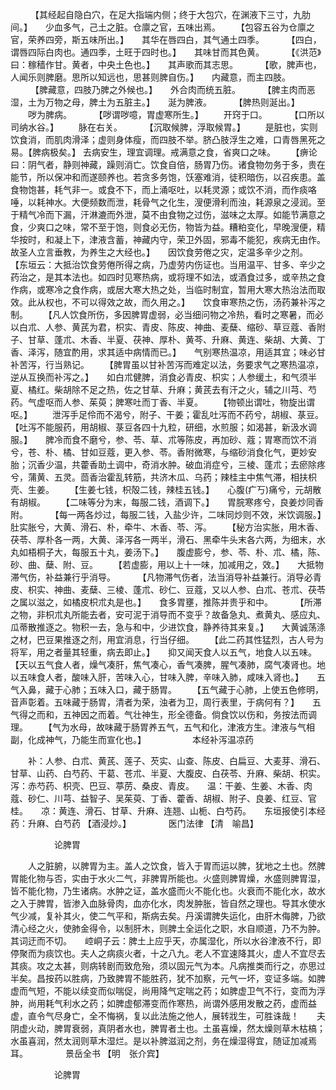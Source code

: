 <!-- { "loadSidebar": true } -->
　　 【其经起自隐白穴，在足大指端内侧；终于大包穴，在渊液下三寸，九肋间。】　　少血多气，己土之脏。仓廪之官，五味出焉。　　 【包容五谷为仓廪之官，荣养四旁，斯五味所出。】　　其华在唇四白，其气通土四季。
　　 【四白，谓唇四际白肉也。通四季，土旺于四时也。】　　其味甘而其色黄。
　　 【《洪范》曰：稼穑作甘。黄者，中央土色也。】　　其声歌而其志思。
　　 【歌，脾声也，人闻乐则脾磨。思所以知远也，思甚则脾自伤。】　　内藏意，而主四肢。
　　 【脾藏意，四肢乃脾之外候也。】　　外合肉而统五脏。
　　 【脾主肉而恶湿，土为万物之母，脾土为五脏主。】　　涎为脾液。
　　 【脾热则涎出。】
　　哕为脾病。
　　 【哕谓哕噫，胃虚寒所生。】
　　开窍于口。
　　 【口所以司纳水谷。】
　　脉在右关。
　　 【沉取候脾，浮取候胃。】
　　是脏也，实则饮食消，而肌肉滑泽；虚则身体瘦，而四肢不举。脐凸肢浮生之难，口青唇黑死之易。【脾病极矣。】 去病安生，理宜调理。戒满意之食，省爽口之味。　　 【痹论曰：阴气者，静则神藏，躁则消亡。饮食自倍，肠胃乃伤。诸食物勿务于多，贵在能节，所以保冲和而遂颐养也。若贪多务饱，饫塞难消，徒积暗伤，以召疾患。盖食物饱甚，耗气非一。或食不下，而上涌呕吐，以耗灵源；或饮不消，而作痰咯唾，以耗神水。大便频数而泄，耗骨气之化生，溲便滑利而浊，耗源泉之浸润。至于精气冷而下漏，汗淋漉而外泄，莫不由食物之过伤，滋味之太厚。如能节满意之食，少爽口之味，常不至于饱，则食必无伤，物皆为益。糟粕变化，早晚溲便，精华按时，和凝上下，津液含蓄，神藏内守，荣卫外固，邪毒不能犯，疾病无由作。故圣人立言垂教，为养生之大经也。】　　因饮食劳倦之灾，定温多辛少之剂。　　【东垣云：大抵治饮食劳倦所得之病，乃虚劳内伤证也。当用温平、甘多、辛少之药治之，是其本法也。如四时见寒热病，或将理不如法，或酒食过多，或辛热之食作病，或寒冷之食作病，或居大寒大热之处，当临时制宜，暂用大寒大热治法而取效。此从权也，不可以得效之故，而久用之。】　　饮食审寒热之伤，汤药兼补泻之制。　　 【凡人饮食所伤，多因脾胃虚弱，必当细问物之冷热，看时之寒暑，而必以白朮、人参、黄芪为君，枳实、青皮、陈皮、神曲、麦蘖、缩砂、草豆蔻、香附子、甘草、蓬朮、木香、半夏、茯神、厚朴、黄芩、升麻、黄连、柴胡、大黄、丁香、泽泻，随宜酌用，求其适中病情而已。】　　气别寒热温凉，用适其宜；味必甘补苦泻，行当熟记。　　 【脾胃虽以甘补苦泻而难定以法，务要求气之寒热温凉，逆从互换而补泻之。】　　如白朮健脾，消食必青皮、枳实；人参缓土，和气须半夏、橘红。柴胡除不足之热，佐之甘草、升麻；黄芪去有汗之火，辅之川芎、芍药。气虚呕而人参、茱萸；脾寒吐而丁香、半夏。　　 【物顿出谓吐，物旋出谓呕。】
　　泄泻手足伶而不渴兮，附子、干姜；霍乱吐泻而不药兮，胡椒、菉豆。　　 【吐泻不能服药，用胡椒、菉豆各四十九粒，研细，水煎服；如渴甚，新汲水调服。】　　脾冷而食不磨兮，参、苓、草、朮等陈皮，再加砂、蔻；胃寒而饮不消兮，苍、朴、橘、甘如豆蔻，更入参、苓。香附微寒，与缩砂消食化气，更妙安胎；沉香少温，共藿香助土调中，奇消水肿。破血消症兮，三棱、蓬朮；去瘀除疼兮，蒲黄、五灵。茴香治霍乱转筋，共济木瓜、乌药；辣桂主中焦气滞，相扶枳壳、生姜。　　 【生姜七钱，枳殻二钱，辣桂五钱。】　　心腹(疒丂)痛兮，元胡散有胡椒。　　 【二味等分为末，每服二钱，酒调下。】　　胃脘寒疼兮，良姜炒同香附。
　　 【每一两各炒过，每服二钱，入盐少许，二味同炒则不效，米饮调服。】　　肚实胀兮，大黄、滑石、朴，牵牛、木香、苓、泻。　　 【秘方治实胀，用木香、茯苓、厚朴各一两，大黄、泽泻各一两半，滑石、黑牵牛头末各六两，为细末，水丸如梧桐子大，每服五十丸，姜汤下。】　　腹虚膨兮，参、苓、朴、朮、橘，陈、砂、曲、蘖、附、豆。　　 【若虚膨，用以上十一味，加减用之，效。】　　大抵物滞气伤，补益兼行乎消导。
　　 【凡物滞气伤者，法当消导补益兼行。消导必青皮、枳实、神曲、麦蘖、三棱、蓬朮、砂仁、豆蔻，又以人参、白朮、苍朮、茯苓之属以滋之，如橘皮枳朮丸是也。】　　食多胃壅，推陈并贵乎和中。
　　 【所滞之物，非枳朮丸所能去者，安可泥于消导而不变乎？故备急丸、煮黄丸、感应丸、瓜蒂散推逐之。物积一去，急与和中，少进饮食，静养待其来复。】　　大黄诚荡涤之材，巴豆果推逐之剂，用宜消息，行当仔细。　　 【此二药其性猛烈，古人号为将军，用之者量其轻重，病去即止。】　　抑又闻天食人以五气，地食人以五味。　　 【天以五气食人者，燥气凑肝，焦气凑心，香气凑脾，腥气凑肺，腐气凑肾也。地以五味食人者，酸味入肝，苦味入心，甘味入脾，辛味入肺，咸味入肾也。】　　五气入鼻，藏于心肺；五味入口，藏于肠胃。　　 【五气藏于心肺，上使五色修明，音声彰着。五味藏于肠胃，清者为荣，浊者为卫，周行表里，于病何有？】　　五气得之而和，五神因之而着。气壮神生，形全德备。倘食饮以伤和，务按法而调理。　　 【气为水母，故味藏于肠胃养五气，五气和化，津液方生。津液与气相副，化成神气，乃能生而宣化也。】
　　　　　本经补泻温凉药

　　补：人参、白朮、黄芪、莲子、芡实、山查、陈皮、白扁豆、大麦芽、滑石、甘草、山药、白芍药、干葛、苍朮、半夏、大腹皮、白茯苓、升麻、柴胡、枳实。　　泻：赤芍药、枳壳、巴豆、葶苈、桑皮、青皮。　　温：干姜、生姜、木香、肉蔻、砂仁、川芎、益智子、吴茱萸、丁香、藿香、胡椒、附子、良姜、红豆、官桂。　　凉：黄连、滑石、甘草、升麻、连翘、山栀、白芍药。　　东垣报使引本经药：升麻、白芍药 【酒浸炒。】
　　　　医门法律 【清　喻昌】

　　　　　论脾胃

　　人之脏腑，以脾胃为主。盖人之饮食，皆入于胃而运以脾，犹地之土也。然脾胃能化物与否，实由于水火二气，非脾胃所能也。火盛则脾胃燥，水盛则脾胃湿，皆不能化物，乃生诸病。水肿之证，盖水盛而火不能化也。火衰而不能化水，故水之入于脾胃，皆渗入血脉骨肉，血亦化水，肉发肿胀，皆自然之理也。导其水使水气少减，复补其火，使二气平和，斯病去矣。丹溪谓脾失运化，由肝木侮脾，乃欲清心经之火，使肺金得令，以制肝木，则脾土全运化之职，水自顺道，乃不为肿。其词迂而不切。　　崆峒子云：脾土上应乎天，亦属湿化，所以水谷津液不行，即停聚而为痰饮也。夫人之病痰火者，十之八九。老人不宜速降其火，虚人不宜尽去其痰。攻之太甚，则病转剧而致危殆，须以固元气为本。凡病推类而行之，亦思过半矣。昌按药以胜病，乃致脾胃不能胜药，犹不加察，元气一坏，变证多端。如脾虚而气短，不能以续变而似喘促，尚用降气定喘之药；如脾虚卫气不行，变而为浮肿，尚用耗气利水之药；如脾虚郁滞变而作寒热，尚谓外感用发散之药，虚而益虚，直令气尽身亡，全不悔祸，复以此法施之他人，展转戕生，可胜诛哉！　　夫阴虚火动，脾胃衰弱，真阴者水也，脾胃者土也。土虽喜燥，然太燥则草木枯槁；水虽喜润，然太润则草木湿烂。是以补脾滋润之剂，务在燥湿得宜，随证加减焉耳。
　　　　景岳全书 【明　张介宾】

　　　　　论脾胃

